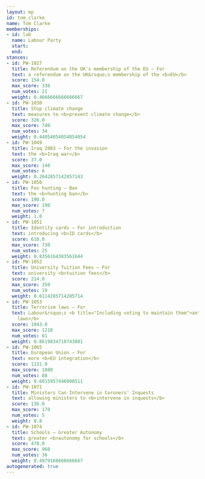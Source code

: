 ```yaml
---
layout: mp
id: tom_clarke
name: Tom Clarke
memberships:
- id: lab
  name: Labour Party
  start: 
  end: 
stances:
- id: PW-1027
  title: Referendum on the UK's membership of the EU — For
  text: a referendum on the UK&rsquo;s membership of the <b>EU</b>
  score: 154.0
  max_score: 330
  num_votes: 21
  weight: 0.4666666666666667
- id: PW-1030
  title: Stop climate change
  text: measures to <b>prevent climate change</b>
  score: 326.0
  max_score: 740
  num_votes: 34
  weight: 0.44054054054054054
- id: PW-1049
  title: Iraq 2003 — For the invasion
  text: the <b>Iraq war</b>
  score: 37.0
  max_score: 140
  num_votes: 6
  weight: 0.2642857142857143
- id: PW-1050
  title: Fox hunting — Ban
  text: the <b>hunting ban</b>
  score: 190.0
  max_score: 190
  num_votes: 7
  weight: 1.0
- id: PW-1051
  title: Identity cards — For introduction
  text: introducing <b>ID cards</b>
  score: 610.0
  max_score: 730
  num_votes: 25
  weight: 0.8356164383561644
- id: PW-1052
  title: University Tuition Fees — For
  text: university <b>tuition fees</b>
  score: 214.0
  max_score: 350
  num_votes: 19
  weight: 0.6114285714285714
- id: PW-1053
  title: Terrorism laws — For
  text: Labour&rsquo;s <b title="Including voting to maintain them">anti-terrorism
    laws</b>
  score: 1043.0
  max_score: 1210
  num_votes: 81
  weight: 0.8619834710743801
- id: PW-1065
  title: European Union — For
  text: more <b>EU integration</b>
  score: 1131.0
  max_score: 1880
  num_votes: 88
  weight: 0.6015957446808511
- id: PW-1071
  title: Ministers Can Intervene in Coroners' Inquests
  text: allowing ministers to <b>intervene in inquests</b>
  score: 136.0
  max_score: 170
  num_votes: 5
  weight: 0.8
- id: PW-1074
  title: Schools — Greater Autonomy
  text: greater <b>autonomy for schools</b>
  score: 478.0
  max_score: 960
  num_votes: 36
  weight: 0.4979166666666667
autogenerated: true
---
```


